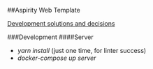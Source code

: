 ##Aspirity Web Template

[Development solutions and decisions](https://confluence.aspirity.com/display/DI/Development+solutions+and+decisions)

###Development
####Server
* *yarn install* (just one time, for linter success)
* *docker-compose up server*